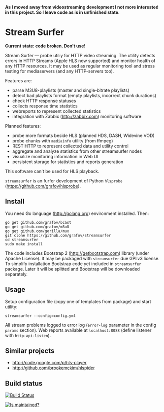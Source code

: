**As I moved away from videostreaming development I not more interested in this project. So I leave code as is in unfinished state.**

Stream Surfer
=============

**Current state: code broken. Don't use!**

Stream Surfer — probe utiliy for HTTP video streaming. The utility detects errors in
HTTP Streams (Apple HLS now supported) and monitor health of any HTTP resources. It may
be used as regular monitoring tool and stress testing for mediaservers (and any
HTTP-servers too).

Features are:

 * parse M3U8-playlists (master and single-bitrate playlists)
 * detect bad playlists format (empty playlists, incorrect chunk durations)
 * check HTTP response statuses
 * collects response time statistics
 * webreports to represent collected statistics
 * integration with Zabbix (http://zabbix.com) monitoring software

Planned features:

 * probe more formats beside HLS (planned HDS, DASH, Widevine VOD)
 * probe chunks with `mediainfo` utility (from ffmpeg)
 * REST HTTP to represent collected data and utility control
 * aggregate and analyze statistics from other streamsurfer nodes
 * visualize monitoring information in Web UI
 * persistent storage for statistics and reports generation

This software can't be used for HLS playback.

`streamsurfer` is an furfer development of Python `hlsprobe` (https://github.com/grafov/hlsprobe).

Install
-------

You need Go language (http://golang.org) environment installed.
Then:

	go get github.com/grafov/bcast
	go get github.com/grafov/m3u8
	go get github.com/gorilla/mux
	git clone https://github.com/grafov/streamsurfer
	cd streamsurfer
	sudo make install

The code includes Bootstrap 2 (http://getbootstrap.com) library (under Apache License).
It may be packaged with `streamsurfer` due GPLv3 license.
To simplify installation Bootstrap code yet included in `streamsurfer` package.
Later it will be splitted and Bootstrap will be downloaded separately.

Usage
-----

Setup configuration file (copy one of templates from package) and start utility:

    streamsurfer --config=config.yml

All stream problems logged to error log (`error-log` parameter in the config `params` section).
Web reports available at `localhost:8088` (define listener with `http-api-listen`).

Similar projects
----------------

 * http://code.google.com/p/hls-player
 * http://github.com/brookemckim/hlspider

Build status
------------

[![Build Status](https://travis-ci.org/grafov/hlsprobe2.png?branch=master)](https://travis-ci.org/grafov/hlsprobe2)

[![Is maintained?](http://stillmaintained.com/grafov/hlsprobe2.png)](http://stillmaintained.com/grafov/hlsprobe2)
